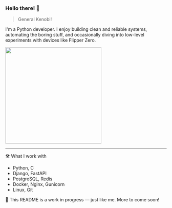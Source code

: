 ### Hello there! 👋

> General Kenobi!
⠀⠀⠀

I'm a Python developer. I enjoy building clean and reliable systems, automating the boring stuff, and occasionally diving into low-level experiments with devices like Flipper Zero.


<img src="https://onlinegiftools.com/images/examples-onlinegiftools/surface-3d-projection-black-and-white.gif" width="300"/>

---

🛠️ What I work with
- Python, C
- Django, FastAPI
- PostgreSQL, Redis
- Docker, Nginx, Gunicorn
- Linux, Git

📝 This README is a work in progress — just like me. More to come soon!

